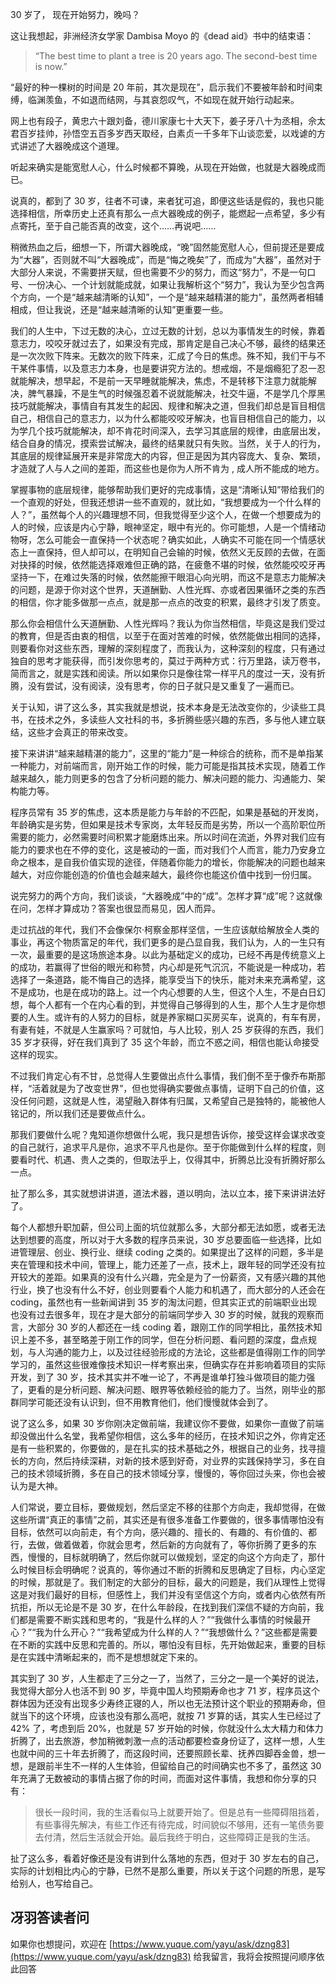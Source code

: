 30 岁了， 现在开始努力，晚吗？

这让我想起，非洲经济女学家 Dambisa Moyo 的《dead aid》书中的结束语：

> “The best time to plant a tree is 20 years ago. The second-best time is now.”


“最好的种一棵树的时间是 20 年前，其次是现在”，启示我们不要被年龄和时间束缚，临渊羡鱼，不如退而结网，与其哀怨叹气，不如现在就开始行动起来。

网上也有段子，黄忠六十跟刘备，德川家康七十大天下，姜子牙八十为丞相，佘太君百岁挂帅，孙悟空五百多岁西天取经，白素贞一千多年下山谈恋爱，以戏谑的方式讲述了大器晚成这个道理。

听起来确实是能宽慰人心，什么时候都不算晚，从现在开始做，也就是大器晚成而已。

说真的，都到了 30 岁，往者不可谏，来者犹可追，即便这些话是假的，我也只能选择相信，所幸历史上还真有那么一点大器晚成的例子，能燃起一点希望，多少有点寄托，至于自己能否真的改变，这个……再说吧……

稍微热血之后，细想一下，所谓大器晚成，“晚”固然能宽慰人心，但前提还是要成为“大器”，否则就不叫“大器晚成”，而是“悔之晚矣”了，而成为“大器”，虽然对于大部分人来说，不需要拼天赋，但也需要不少的努力，而这“努力”，不是一句口号、一份决心、一个计划就能成就，如果让我解析这个“努力”，我认为至少包含两个方向，一个是“越来越清晰的认知”，一个是“越来越精湛的能力”，虽然两者相辅相成，但让我说，还是“越来越清晰的认知”更重要一些。

我们的人生中，下过无数的决心，立过无数的计划，总以为事情发生的时候，靠着意志力，咬咬牙就过去了，如果没有完成，那肯定是自己决心不够，最终的结果还是一次次败下阵来。无数次的败下阵来，汇成了今日的焦虑。殊不知，我们干与不干某件事情，以及意志力本身，也是要讲究方法的。想戒烟，不是烟瘾犯了忍一忍就能解决，想早起，不是前一天早睡就能解决，焦虑，不是转移下注意力就能解决，脾气暴躁，不是生气的时候强忍着不说就能解决，社交牛逼，不是学几个厚黑技巧就能解决，事情自有其发生的起因、规律和解决之道，但我们却总是盲目相信自己，相信自己的意志力，以为什么都能咬咬牙解决，也盲目相信自己的能力，以为学几个技巧就能解决，却不肯花时间深入，去学习其底层的规律，由底层出发，结合自身的情况，摸索尝试解决，最终的结果就只有失败。当然，关于人的行为，其底层的规律延展开来是非常庞大的内容，但正是因为其内容庞大、复杂、繁琐，才造就了人与人之间的差距，而这些也是你为人所不肯为 , 成人所不能成的地方。

掌握事物的底层规律，能够帮助我们更好的完成事情，这是“清晰认知”带给我们的一个直观的好处，但我还想讲一些不直观的，就比如，“我想要成为一个什么样的人？”，虽然每个人的兴趣理想不同，但我觉得至少这个人，在做一个想要成为的人的时候，应该是内心宁静，眼神坚定，眼中有光的。你可能想，人是一个情绪动物呀，怎么可能会一直保持一个状态呢？确实如此，人确实不可能在同一个情感状态上一直保持，但人却可以，在明知自己会输的时候，依然义无反顾的去做，在面对抉择的时候，依然能选择艰难但正确的路，在疲惫不堪的时候，依然能咬咬牙再坚持一下，在难过失落的时候，依然能擦干眼泪心向光明，而这不是意志力能解决的问题，是源于你对这个世界，天道酬勤、人性光辉、亦或者因果循环之类的东西的相信，你才能多做那一点点，就是那一点点的改变的积累，最终才引发了质变。

那么你会相信什么天道酬勤、人性光辉吗？我认为你当然相信，毕竟这是我们受过的教育，但是否由衷的相信，以至于在面对苦难的时候，依然能做出相同的选择，则要看你对这些东西，理解的深刻程度了，而我认为，这种深刻的程度，只有通过独自的思考才能获得，而引发你思考的，莫过于两种方式：行万里路，读万卷书，简而言之，就是实践和阅读。所以如果你只是像往常一样平凡的度过一天，没有折腾，没有尝试，没有阅读，没有思考，你的日子就只是又重复了一遍而已。

关于认知，讲了这么多，其实我就是想说，技术本身是无法改变你的，少读些工具书，在技术之外，多读些人文社科的书，多折腾些感兴趣的东西，多与他人建立联结，这些才会真正的带来改变。

接下来讲讲“越来越精湛的能力”，这里的“能力”是一种综合的统称，而不是单指某一种能力，对前端而言，刚开始工作的时候，能力可能是指其技术实现，随着工作越来越久，能力则更多的包含了分析问题的能力、解决问题的能力、沟通能力、架构能力等。

程序员常有 35 岁的焦虑，这本质是能力与年龄的不匹配，如果是基础的开发岗，年龄确实是劣势，但如果是技术专家岗，太年轻反而是劣势，所以一个高阶职位所需要的能力，必然需要时间积累才能磨炼出来。所以时间在流逝，外界对我们应有能力的要求也在不停的变化，这是被动的一面，而对我们个人而言，能力乃安身立命之根本，是自我价值实现的途径，伴随着你能力的增长，你能解决的问题也越来越大，对应你能创造的价值也会越来越大，最终你也能这价值中找到一份归属。

说完努力的两个方向，我们谈谈，“大器晚成”中的“成”。怎样才算“成”呢？这就像在问，怎样才算成功？答案也很显而易见，因人而异。

走过抗战的年代，我们不会像保尔·柯察金那样坚信，一生应该献给解放全人类的事业，再这个物质富足的年代，我们更多的是凸显自我，我们认为，人的一生只有一次，最重要的是这场旅途本身。以此为基础定义的成功，已经不再是传统意义上的成功，若赢得了世俗的眼光和称赞，内心却是死气沉沉，不能说是一种成功，若选择了一条道路，能不悔自己的选择，能享受当下的快乐，能对未来充满希望，这不是成功，也是在成功的路上。过一个内心想要的人生，但这个人生，不是白日幻想，每个人都有一个在内心看的到，并觉得自己够得到的人生，那个人生才是你想要的人生。或许有的人努力的目标，就是养家糊口买房买车，说真的，有车有房，有妻有娃，不就是人生赢家吗？可就怕，与人比较，别人 25 岁获得的东西，我们 35 岁才获得，好在我们真到了 35 这个年龄，而立不惑之间，相信也能认命接受这样的现实。

不过我们肯定心有不甘，总觉得人生要做出点什么事情，我们倒不至于像乔布斯那样，“活着就是为了改变世界”，但也觉得确实要做点事情，证明下自己的价值，这没任何问题，这就是人性，渴望融入群体有归属，又希望自己是独特的，能被他人铭记的，所以我们还是要做点什么。

那我们要做什么呢？鬼知道你想做什么呢，我只是想告诉你，接受这样会谋求改变的自己就行，追求平凡是你，追求不平凡也是你。至于你能做到什么样的程度，则要看时代、机遇、贵人之类的，但取法乎上，仅得其中，折腾总比没有折腾好那么一点。

扯了那么多，其实就想讲讲道，道法术器，道以明向，法以立本，接下来讲讲法好了。

每个人都想升职加薪，但公司上面的坑位就那么多，大部分都无法如愿，或者无法达到想要的高度，所以对于大多数的程序员来说，30 岁总要面临一些选择，比如进管理层、创业、换行业、继续 coding 之类的。如果提出了这样的问题，多半是夹在管理和技术中间，管理上，能力还差了一点，技术上，跟年轻的同学还没有拉开较大的差距。如果真的没有什么兴趣，完全是为了一份薪资，又有感兴趣的其他行业，换了也没有什么不好，创业则要看个人能力和机遇了，而大部分的人还会在 coding，虽然也有一些新闻讲到 35 岁的淘汰问题，但其实正式的前端职业出现也没有过去很多年，现在才是大部分的前端同学步入 30 岁的时候，就我的观察而言，大部分 30 岁的人都还在一线 coding 着，跟刚工作的同学相比，虽然技术知识上差不多，甚至略差于刚工作的同学，但在分析问题、看问题的深度，盘点规划，与人沟通的能力上，以及过往经验形成的方法论，这些都是值得刚工作的同学学习的，虽然这些很难像技术知识一样考察出来，但确实存在并影响着项目的实际开发，到了 30 岁，技术其实并不唯一论了，不再是谁单打独斗做项目的能力强了，更看的是分析问题、解决问题、眼界等依赖经验的能力了。当然，刚毕业的那群同学可能还没有认识到，但不用教育他们，他们慢慢就体会到了。

说了这么多，如果 30 岁你刚决定做前端，我建议你不要做，如果你一直做了前端却没做出什么名堂，我希望你相信，这么多年的经历，在技术知识之外，你肯定还是有一些积累的，你要做的，是在扎实的技术基础之外，根据自己的业务，找寻擅长的方向，然后持续深耕，对新的技术感到好奇，对业界的实践保持学习，多在自己的技术领域折腾，多在自己的技术领域分享，慢慢的，等你回过头来，你也会被认为是大神。

人们常说，要立目标，要做规划，然后坚定不移的往那个方向走，我却觉得，在做这些所谓“真正的事情”之前，其实还是有很多准备工作要做的，很多事情哪怕没有目标，依然可以向前走，有个方向，感兴趣的、擅长的、有趣的、有价值的、都行，去做，做着做着，你就会思考，然后新的方向就有了，等你折腾了更多的东西，慢慢的，目标就明确了，然后你就可以做规划，坚定的向这个方向走了，那什么时候目标会明确呢？说真的，等你通过不断的折腾和反思确定了目标，内心坚定的时候，那就是了。我们制定的大部分的目标，最大的问题是，我们从理性上觉得这是对我们最好的目标，但感性上，我们并没有坚信这个方向，或者内心依然有所抗拒，所以无论是不是 30 岁，在什么年龄段，在找到我们深信不疑的方向前，我们都是需要不断实践和思考的，“我是什么样的人？”“我做什么事情的时候最开心？”“我为什么开心？”“我希望成为什么样的人？”“我想做什么？”这些都是需要在不断的实践中反思和完善的。所以，哪怕没有目标，先开始做起来，重要的目标是在实践中清晰起来的，而不是想想就定下来的。

其实到了 30 岁，人生都走了三分之一了，当然了，三分之一是一个美好的说法，我觉得大部分人也活不到 90 岁，毕竟中国人均预期寿命也才 71 岁，程序员这个群体因为还没有出现多少寿终正寝的人，所以也无法预计这个职业的预期寿命，但就当下的这个环境，应该也没有那么高吧，就按 71 岁算的话，其实人生已经过了 42% 了，考虑到后 20%，也就是 57 岁开始的时候，你就没什么太大精力和体力折腾了，出去旅游，参加稍微刺激一点的活动都要检查身份证了，这样一想，人生也就中间的三十年去折腾了，而这段时间，还要照顾长辈、抚养四脚吞金兽，想一想，是跟前半生不一样的人生体验，但留给自己的时间确实也不多了，虽然这 30 年充满了无数被动的事情占据了你的时间，而面对这件事情，我想和你分享的只有：

> 很长一段时间，我的生活看似马上就要开始了。但是总有一些障碍阻挡着，有些事得先解决，有些工作还有待完成，时间貌似不够用，还有一笔债务要去付清，然后生活就会开始。最后我终于明白，这些障碍正是我的生活。


扯了这么多，看着好像还是没有讲到什么落地的东西，但对于 30 岁左右的自己，实际的计划相比内心的宁静，已然不是那么重要，所以关于这个问题的所思，是写给别人，也写给自己。

## 冴羽答读者问

如果你也想提问，欢迎在 [https://www.yuque.com/yayu/ask/dzng83](https://www.yuque.com/yayu/ask/dzng83) 给我留言，我将会按照提问顺序依此回答
